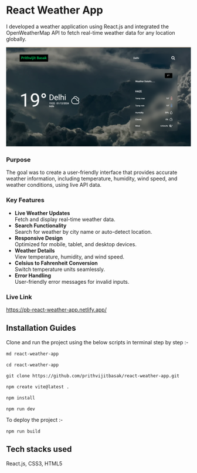 # React Weather App

I developed a weather application using React.js and integrated the OpenWeatherMap API to fetch real-time weather data for any location globally.

![Alt text](./src/assets/images/project%20image.png "Full SS")

### Purpose

The goal was to create a user-friendly interface that provides accurate weather information, including temperature, humidity, wind speed, and weather conditions, using live API data.

### Key Features

- **Live Weather Updates**  
  Fetch and display real-time weather data.
- **Search Functionality**  
  Search for weather by city name or auto-detect location.
- **Responsive Design**  
  Optimized for mobile, tablet, and desktop devices.
- **Weather Details**  
  View temperature, humidity, and wind speed.
- **Celsius to Fahrenheit Conversion**  
  Switch temperature units seamlessly.
- **Error Handling**  
  User-friendly error messages for invalid inputs.

### __Live Link__
https://pb-react-weather-app.netlify.app/

## Installation Guides

Clone and run the project using the below scripts in terminal step by step :-

```
md react-weather-app
```

```
cd react-weather-app
```

```
git clone https://github.com/prithvijitbasak/react-weather-app.git
```

```
npm create vite@latest .
```

```
npm install
```

```
npm run dev
```

To deploy the project :-

```
npm run build
```

## Tech stacks used

React.js, CSS3, HTML5
